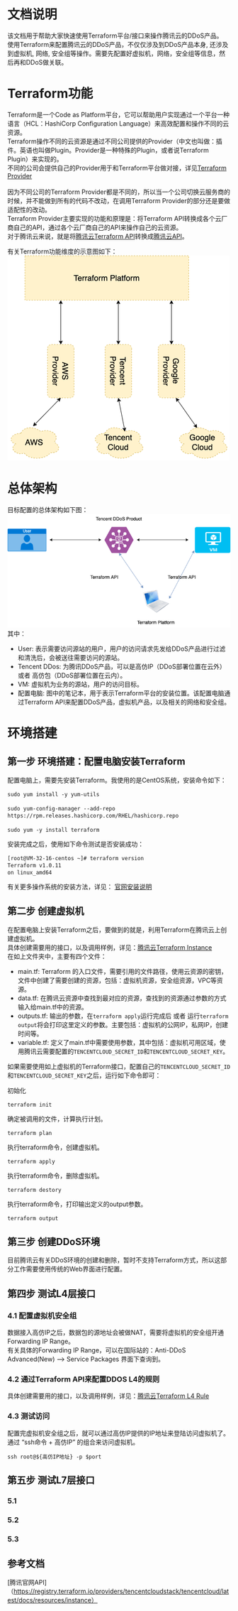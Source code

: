 # 文档说明
该文档用于帮助大家快速使用Terraform平台/接口来操作腾讯云的DDoS产品。<br>
使用Terraform来配置腾讯云的DDoS产品，不仅仅涉及到DDoS产品本身, 还涉及到虚拟机, 网络, 安全组等操作。需要先配置好虚拟机，网络，安全组等信息，然后再和DDoS做关联。<br>

# Terraform功能
Terraform是一个Code as Platform平台，它可以帮助用户实现通过一个平台一种语言（HCL：HashiCorp Configuration Language）来高效配置和操作不同的云资源。<br>
Terraform操作不同的云资源是通过不同公司提供的Provider（中文也叫做：插件。英语也叫做Plugin。Provider是一种特殊的Plugin，或者说Terraform Plugin）来实现的。<br>
不同的公司会提供自己的Provider用于和Terraform平台做对接，详见[Terraform Provider](https://registry.terraform.io/browse/providers)<br>
<br>
因为不同公司的Terraform Provider都是不同的，所以当一个公司切换云服务商的时候，并不能做到所有的代码不改动，在调用Terraform Provider的部分还是要做适配性的改动。<br>
Terraform Provider主要实现的功能和原理是：将Terraform API转换成各个云厂商自己的API，通过各个云厂商自己的API来操作自己的云资源。<br>
对于腾讯云来说，就是将[腾讯云Terraform API](https://registry.terraform.io/providers/tencentcloudstack/tencentcloud/latest)转换成[腾讯云API](https://cloud.tencent.com/document/api)。<br>

有关Terraform功能维度的示意图如下：<br>
![Terraform功能维度示意图](https://github.com/qiuxin/terraform-provider-tencentcloud/blob/master/robertqiu/picture/provider.png "Terraform功能维度示意图")<br>

# 总体架构
目标配置的总体架构如下图：<br>
![DDoS Architecture](https://github.com/qiuxin/terraform-provider-tencentcloud/blob/master/robertqiu/picture/DDoS-Architectrure.png "DDoS Architecture")<br>
其中：<br>
- User: 表示需要访问源站的用户，用户的访问请求先发给DDoS产品进行过滤和清洗后，会被送往需要访问的源站。<br>
- Tencent DDos: 为腾讯DDoS产品，可以是高仿IP（DDoS部署位置在云外） 或者 高仿包（DDoS部署位置在云内）。<br>
- VM: 虚拟机为业务的源站，用户的访问目标。<br>
- 配置电脑: 图中的笔记本，用于表示Terraform平台的安装位置。该配置电脑通过Terraform API来配置DDoS产品，虚拟机产品，以及相关的网络和安全组。<br>


# 环境搭建
## 第一步 环境搭建：配置电脑安装Terraform
配置电脑上，需要先安装Terraform。我使用的是CentOS系统，安装命令如下：<br>

```
sudo yum install -y yum-utils

sudo yum-config-manager --add-repo https://rpm.releases.hashicorp.com/RHEL/hashicorp.repo

sudo yum -y install terraform
```

安装完成之后，使用如下命令测试是否安装成功：<br>
```
[root@VM-32-16-centos ~]# terraform version
Terraform v1.0.11
on linux_amd64
```

有关更多操作系统的安装方法，详见：
[官网安装说明](https://learn.hashicorp.com/tutorials/terraform/install-cli)<br>


## 第二步 创建虚拟机

在配置电脑上安装Terraform之后，要做到的就是，利用Terraform在腾讯云上创建虚拟机。<br>
具体创建需要用的接口，以及调用样例，详见：[腾讯云Terraform Instance](https://github.com/qiuxin/terraform-provider-tencentcloud/tree/master/robertqiu/instance)<br>
在如上文件夹中，主要有四个文件：<br>
- main.tf: Terraform 的入口文件，需要引用的文件路径，使用云资源的密钥，文件中创建了需要创建的资源，包括：虚拟机资源，安全组资源，VPC等资源。<br>
- data.tf: 在腾讯云资源中查找到最对应的资源，查找到的资源通过参数的方式输入给main.tf中的资源。<br>
- outputs.tf: 输出的参数，在`terraform apply`运行完成后 或者 运行`terraform output`将会打印这里定义的参数。主要包括：虚拟机的公网IP，私网IP，创建时间等。<br>
- variable.tf: 定义了main.tf中需要使用参数，其中包括：虚拟机可用区域，使用腾讯云需要配置的`TENCENTCLOUD_SECRET_ID`和`TENCENTCLOUD_SECRET_KEY`。<br>

如果需要使用如上虚拟机的Terraform接口，配置自己的`TENCENTCLOUD_SECRET_ID`和`TENCENTCLOUD_SECRET_KEY`之后，运行如下命令即可：<br>

初始化<br>
```
terraform init
```

确定被调用的文件，计算执行计划。<br>
```
terraform plan
```

执行terraform命令，创建虚拟机。<br>
```
terraform apply
```

执行terraform命令，删除虚拟机。<br>
```
terraform destory
```

执行terraform命令，打印输出定义的output参数。<br>
```
terraform output
```


## 第三步 创建DDoS环境
目前腾讯云有关DDoS环境的创建和删除，暂时不支持Terraform方式，所以这部分工作需要使用传统的Web界面进行配置。<br>


## 第四步 测试L4层接口
### 4.1 配置虚拟机安全组
数据接入高仿IP之后，数据包的源地址会被做NAT，需要将虚拟机的安全组开通Forwarding IP Range。<br>
有关具体的Forwarding IP Range，可以在国际站的：Anti-DDoS Advanced(New) --> Service Packages 界面下查询到。<br>


### 4.2  通过Terraform API来配置DDOS L4的规则
具体创建需要用的接口，以及调用样例，详见：[腾讯云Terraform L4 Rule](https://github.com/qiuxin/terraform-provider-tencentcloud/tree/master/robertqiu/instance)<br>


### 4.3 测试访问
配置完虚拟机安全组之后，就可以通过高仿IP提供的IP地址来登陆访问虚拟机了。通过 “ssh命令 + 高仿IP” 的组合来访问虚拟机。 <br>
```
ssh root@${高仿IP地址} -p $port
```


## 第五步 测试L7层接口
### 5.1

### 5.2

### 5.3


## 参考文档
[腾讯官网API]（https://registry.terraform.io/providers/tencentcloudstack/tencentcloud/latest/docs/resources/instance） <br>


